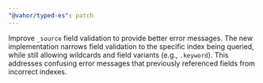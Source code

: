 ```yaml
---
"@vahor/typed-es": patch
---
```


Improve `_source` field validation to provide better error messages. The new implementation narrows field validation to the specific index being queried, while still allowing wildcards and field variants (e.g., `.keyword`). This addresses confusing error messages that previously referenced fields from incorrect indexes.
